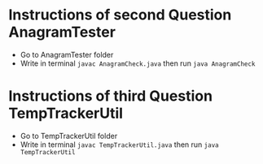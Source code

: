 # Instructions of second Question AnagramTester
* Go to AnagramTester folder
* Write in terminal `javac AnagramCheck.java` then run `java AnagramCheck`

# Instructions of  third Question TempTrackerUtil
* Go to TempTrackerUtil folder
* Write in terminal `javac TempTrackerUtil.java` then run `java TempTrackerUtil`
